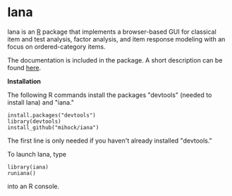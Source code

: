 Iana
====

Iana is an [R](https://www.r-project.org/) package that implements a browser-based GUI for classical item and test analysis, factor analysis, and item response modeling with an focus on ordered-category items.

The documentation is included in the package. A short description can be found [here](https://github.com/mihock/iana/blob/master/inst/iana-shiny/help.md).

**Installation**

The following R commands install the packages "devtools" (needed to install Iana) and "iana."

```
install.packages("devtools")
library(devtools)
install_github("mihock/iana")
```

The first line is only needed if you haven't already installed "devtools."

To launch Iana, type

```
library(iana)
runiana()
```

into an R console.
